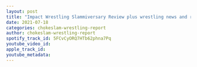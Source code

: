 ```yaml
---
layout: post
title: "Impact Wrestling Slammiversary Review plus wrestling news and rumors!"
date: 2021-07-18
categories: chokeslam-wrestling-report
author: chokeslam-wrestling-report
spotify_track_id: 5FCvCyORQ7HTb62phna7Pq
youtube_video_id: 
apple_track_id: 
youtube_metadata: 
---
```

